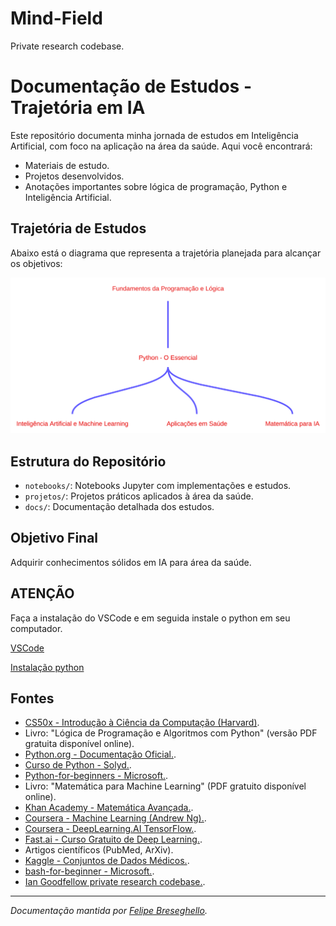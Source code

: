 # Mind-Field
Private research codebase.

# Documentação de Estudos - Trajetória em IA

Este repositório documenta minha jornada de estudos em Inteligência Artificial, com foco na aplicação na área da saúde. Aqui você encontrará:

- Materiais de estudo.
- Projetos desenvolvidos.
- Anotações importantes sobre lógica de programação, Python e Inteligência Artificial.

## Trajetória de Estudos

Abaixo está o diagrama que representa a trajetória planejada para alcançar os objetivos:

![Diagrama de Trajetória](./assets/diagram.svg)

## Estrutura do Repositório

- `notebooks/`: Notebooks Jupyter com implementações e estudos.
- `projetos/`: Projetos práticos aplicados à área da saúde.
- `docs/`: Documentação detalhada dos estudos.

## Objetivo Final

Adquirir conhecimentos sólidos em IA para área da saúde.

## ATENÇÃO

Faça a instalação do VSCode e em seguida instale o python em seu computador.

[VSCode](https://code.visualstudio.com/)

[Instalação python](./docs/instalacao_python.md)

## Fontes

- [CS50x - Introdução à Ciência da Computação (Harvard)](https://cs50.harvard.edu/x/2025).
- Livro: "Lógica de Programação e Algoritmos com Python" (versão PDF gratuita disponível online).
- [Python.org - Documentação Oficial.](https://docs.python.org/pt-br/3/).
- [Curso de Python - Solyd.](https://solyd.com.br/cursos/python-basico/).
- [Python-for-beginners - Microsoft.](https://github.com/microsoft/python-for-beginners).
- Livro: "Matemática para Machine Learning" (PDF gratuito disponível online).
- [Khan Academy - Matemática Avançada.](https://pt.khanacademy.org/).
- [Coursera - Machine Learning (Andrew Ng).](https://www.coursera.org/learn/machine-learning).
- [Coursera - DeepLearning.AI TensorFlow.](https://www.coursera.org/professional-certificates/tensorflow-in-practice).
- [Fast.ai - Curso Gratuito de Deep Learning.](https://www.fast.ai/).
- Artigos científicos (PubMed, ArXiv).
- [Kaggle - Conjuntos de Dados Médicos.](https://www.kaggle.com/).
- [bash-for-beginner - Microsoft.](https://github.com/microsoft/python-for-beginners).
- [Ian Goodfellow private research codebase.](https://github.com/goodfeli/galatea).

---

*Documentação mantida por [Felipe Breseghello](https://github.com/fbreseghello).*
